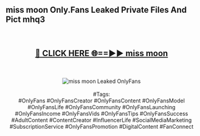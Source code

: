 <h2>miss moon Only.Fans Leaked Private Files And Pict mhq3</h2>
<br>
<div align="center">
<h2><a href="https://mediafiles.top/miss_moon" rel="nofollow">🔴 CLICK HERE 🌐==►► miss moon</a></h2>
<br>
<br>
<a href="https://mediafiles.top/miss_moon" rel="nofollow" data-target="animated-image.originalLink"><img src="https://i.ibb.co.com/WyWwxjT/player-gif2.gif" alt="miss moon Leaked OnlyFans" style="max-width: 100%; display: inline-block;" data-target="animated-image.originalImage"></a>
<br><br>
#Tags:
<br>
#OnlyFans #OnlyFansCreator #OnlyFansContent #OnlyFansModel #OnlyFansLife #OnlyFansCommunity #OnlyFansLaunching #OnlyFansIncome #OnlyFansVids #OnlyFansTips #OnlyFansSuccess #AdultContent #ContentCreator #InfluencerLife #SocialMediaMarketing #SubscriptionService #OnlyFansPromotion #DigitalContent #FanConnect
</div>
<br>